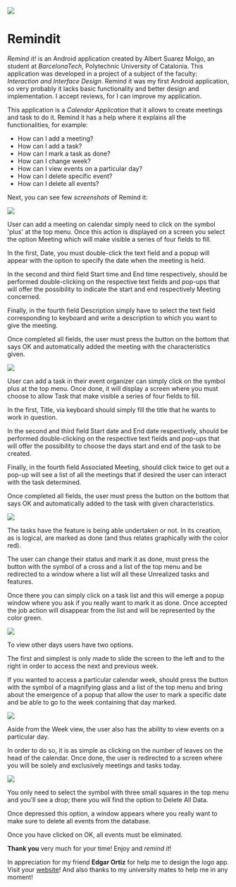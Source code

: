 ![](https://github.com/AlbertSuarez/Remindit/blob/master/app/src/main/res/drawable-xhdpi/ic_app_logo.png?raw=true)

# Remindit

*Remind it!* is an Android application created by Albert Suarez Molgo, an student at *BarcelonaTech*, Polytechnic University of Catalonia. This application was developed in a project of a subject of the faculty: *Interaction and Interface Design*. Remind it was my first Android application, so very probably it lacks basic functionality and better design and implementation. I accept reviews, for I can improve my application.

This application is a *Calendar Application* that it allows to create meetings and task to do it. Remind it has a help where it explains all the functionalities, for example:

- How can I add a meeting?
- How can I add a task?
- How can I mark a task as done?
- How can I change week?
- How can I view events on a particular day?
- How can I delete specific event?
- How can I delete all events?

Next, you can see few *screenshots* of Remind it:

![](https://github.com/AlbertSuarez/Remindit/blob/master/images/image1.png?raw=true)

User can add a meeting on calendar simply need to click on the symbol 'plus' at the top menu. Once this action is displayed on a screen you select the option Meeting which will make visible a series of four fields to fill.

In the first, Date, you must double-click the text field and a popup will appear with the option to specify the date when the meeting is held.

In the second and third field Start time and End time respectively, should be performed double-clicking on the respective text fields and pop-ups that will offer the possibility to indicate the start and end respectively Meeting concerned.

Finally, in the fourth field Description simply have to select the text field corresponding to keyboard and write a description to which you want to give the meeting.

Once completed all fields, the user must press the button on the bottom that says OK and automatically added the meeting with the characteristics given.

![](https://github.com/AlbertSuarez/Remindit/blob/master/images/image2.png?raw=true)

User can add a task in their event organizer can simply click on the symbol plus at the top menu. Once done, it will display a screen where you must choose to allow Task that make visible a series of four fields to fill.

In the first, Title, via keyboard should simply fill the title that he wants to work in question.

In the second and third field Start date and End date respectively, should be performed double-clicking on the respective text fields and pop-ups that will offer the possibility to choose the days start and end of the task to be created.

Finally, in the fourth field Associated Meeting, should click twice to get out a pop-up will see a list of all the meetings that if desired the user can interact with the task determined.

Once completed all fields, the user must press the button on the bottom that says OK and automatically added to the task with given characteristics.

![](https://github.com/AlbertSuarez/Remindit/blob/master/images/image3.png?raw=true)

The tasks have the feature is being able undertaken or not. In its creation, as is logical, are marked as done (and thus relates graphically with the color red).

The user can change their status and mark it as done, must press the button with the symbol of a cross and a list of the top menu and be redirected to a window where a list will all these Unrealized tasks and features.

Once there you can simply click on a task list and this will emerge a popup window where you ask if you really want to mark it as done. Once accepted the job action will disappear from the list and will be represented by the color green.

![](https://github.com/AlbertSuarez/Remindit/blob/master/images/image4.png?raw=true)

To view other days users have two options.

The first and simplest is only made to slide the screen to the left and to the right in order to access the next and previous week.

If you wanted to access a particular calendar week, should press the button with the symbol of a magnifying glass and a list of the top menu and bring about the emergence of a popup that allow the user to mark a specific date and be able to go to the week containing that day marked.

![](https://github.com/AlbertSuarez/Remindit/blob/master/images/image5.png?raw=true)

Aside from the Week view, the user also has the ability to view events on a particular day.

In order to do so, it is as simple as clicking on the number of leaves on the head of the calendar. Once done, the user is redirected to a screen where you will be solely and exclusively meetings and tasks today.

![](https://github.com/AlbertSuarez/Remindit/blob/master/images/image6.png?raw=true)

You only need to select the symbol with three small squares in the top menu and you'll see a drop; there you will find the option to Delete All Data.

Once depressed this option, a window appears where you really want to make sure to delete all events from the database.

Once you have clicked on OK, all events must be eliminated.

**Thank you** very much for your time! Enjoy and *remind it*!

In appreciation for my friend **Edgar Ortiz** for help me to design the logo app. Visit your [website](http://ewolfphotography.wix.com/ewolf)! And also thanks to my university mates to help me in any moment!
